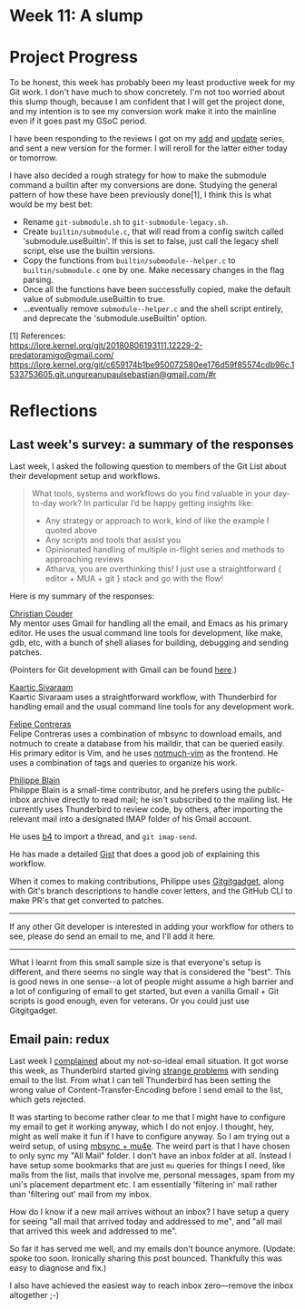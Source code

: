 # Week 11: A slump

# Project Progress

To be honest, this week has probably been my least productive week for my Git work. I don't have much to show concretely. I'm not too worried about this slump though, because I am confident that I will get the project done, and my intention is to see my conversion work make it into the mainline even if it goes past my GSoC period.

I have been responding to the reviews I got on my [add](https://lore.kernel.org/git/20210801063352.50813-1-raykar.ath@gmail.com/) and [update](https://lore.kernel.org/git/20210722134012.99457-1-raykar.ath@gmail.com/) series, and sent a new version for the former. I will reroll for the latter either today or tomorrow.

I have also decided a rough strategy for how to make the submodule command a builtin after my conversions are done. Studying the general pattern of how these have been previously done[1], I think this is what would be my best bet:

- Rename `git-submodule.sh` to `git-submodule-legacy.sh`.
- Create `builtin/submodule.c`, that will read from a config switch called 'submodule.useBuiltin'. If this is set to false, just call the legacy shell script, else use the builtin versions.
- Copy the functions from `builtin/submodule--helper.c` to `builtin/submodule.c` one by one. Make necessary changes in the flag parsing.
- Once all the functions have been successfully copied, make the default value of submodule.useBuiltin to true.
- ...eventually remove `submodule--helper.c` and the shell script entirely, and deprecate the 'submodule.useBuiltin' option.

[1] References:  
https://lore.kernel.org/git/20180806193111.12229-2-predatoramigo@gmail.com/  
https://lore.kernel.org/git/c659174b1be950072580ee176d59f85574cdb96c.1533753605.git.ungureanupaulsebastian@gmail.com/#r  

# Reflections

## Last week's survey: a summary of the responses

Last week, I asked the following question to members of the Git List about their development setup and workflows.

> What tools, systems and workflows do you find valuable in your day-to-day work? In particular I’d be happy getting insights like:
> * Any strategy or approach to work, kind of like the example I quoted above
> * Any scripts and tools that assist you
> * Opinionated handling of multiple in-flight series and methods to approaching reviews
> * Atharva, you are overthinking this! I just use a straightforward { editor + MUA + git } stack and go with the flow!

Here is my summary of the responses:

[Christian Couder](https://lore.kernel.org/git/CAP8UFD3j4SpgiZ9UZOhWp7CdChpxutEyyKRb1EnXeprQssML_g@mail.gmail.com/)  
My mentor uses Gmail for handling all the email, and Emacs as his primary editor. He uses the usual command line tools for development, like make, gdb, etc, with a bunch of shell aliases for building, debugging and sending patches.

(Pointers for Git development with Gmail can be found [here](https://git-scm.com/docs/git-format-patch#_gmail).)

[Kaartic Sivaraam](https://lore.kernel.org/git/b07fe877-f0ba-9a20-47b2-16c8efaa447c@gmail.com/)  
Kaartic Sivaraam uses a straightforward workflow, with Thunderbird for handling email and the usual command line tools for any development work.

[Felipe Contreras](https://lore.kernel.org/git/60ff06ad2b298_31bb20891@natae.notmuch/)  
Felipe Contreras uses a combination of mbsync to download emails, and notmuch to create a database from his maildir, that can be queried easily. His primary editor is Vim, and he uses [notmuch-vim](https://github.com/felipec/notmuch-vim) as the frontend. He uses a combination of tags and queries to organize his work.

[Philippe Blain](https://lore.kernel.org/git/ee679a57-0851-962d-a63a-6a0bdba35b2e@gmail.com/)  
Philippe Blain is a small-time contributor, and he prefers using the public-inbox archive directly to read mail; he isn't subscribed to the mailing list. He currently uses Thunderbird to review code, by others, after importing the relevant mail into a designated IMAP folder of his Gmail account.

He uses [b4](https://pypi.org/project/b4/) to import a thread, and `git imap-send`.

He has made a detailed [Gist](https://gist.github.com/phil-blain/d350e91959efa6e7afce60e74bf7e4a8#abusing-git-imap-send-to-upload-any-email) that does a good job of explaining this workflow.

When it comes to making contributions, Philippe uses [Gitgitgadget](https://gitgitgadget.github.io/), along with Git's branch descriptions to handle cover letters, and the GitHub CLI to make PR's that get converted to patches.


---

If any other Git developer is interested in adding your workflow for others to see, please do send an email to me, and I'll add it here.

---

What I learnt from this small sample size is that everyone's setup is different, and there seems no single way that is considered the "best". This is good news in one sense--a lot of people might assume a high barrier and a lot of configuring of email to get started, but even a vanilla Gmail + Git scripts is good enough, even for veterans. Or you could just use Gitgitgadget.

## Email pain: redux

Last week I [complained](https://atharvaraykar.me/gitnotes/week10#blooper-of-the-week-woe-is-email) about my not-so-ideal email situation. It got worse this week, as Thunderbird started giving [strange problems](https://lore.kernel.org/git/CADi-XoRNRrtC6bQ-DETj=0Bmy=WJzv3mk++QkrpDOZ6THGhaZQ@mail.gmail.com/) with sending email to the list. From what I can tell Thunderbird has been setting the wrong value of Content-Transfer-Encoding before I send email to the list, which gets rejected.

It was starting to become rather clear to me that I might have to configure my email to get it working anyway, which I do not enjoy. I thought, hey, might as well make it fun if I have to configure anyway. So I am trying out a weird setup, of using [mbsync + mu4e](https://github.com/hlissner/doom-emacs/blob/develop/modules/email/mu4e/README.org#mbsync). The weird part is that I have chosen to only sync my "All Mail" folder. I don't have an inbox folder at all. Instead I have setup some bookmarks that are just `mu` queries for things I need, like mails from the list, mails that involve me, personal messages, spam from my uni's placement department etc. I am essentially 'filtering in' mail rather than 'filtering out' mail from my inbox.

How do I know if a new mail arrives without an inbox? I have setup a query for seeing "all mail that arrived today and addressed to me", and "all mail that arrived this week and addressed to me".

So far it has served me well, and my emails don't bounce anymore. (Update: spoke too soon. Ironically sharing this post bounced. Thankfully this was easy to diagnose and fix.)

I also have achieved the easiest way to reach inbox zero—remove the inbox altogether ;-)
